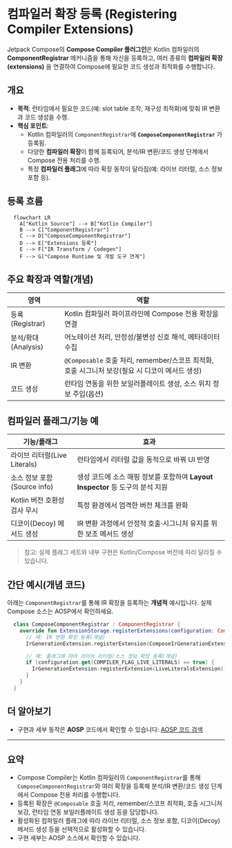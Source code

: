 # 컴파일러 확장 등록 (Registering Compiler Extensions)

Jetpack Compose의 **Compose Compiler 플러그인**은 Kotlin 컴파일러의 **ComponentRegistrar** 메커니즘을 통해 자신을 등록하고, 여러 종류의 **컴파일러 확장(extensions)** 을 연결하여 Compose에 필요한 코드 생성과 최적화를 수행합니다.

## 개요
- **목적**: 런타임에서 필요한 코드(예: slot table 조작, 재구성 최적화)에 맞춰 IR 변환과 코드 생성을 수행.
- **핵심 포인트**:
  - Kotlin 컴파일러의 `ComponentRegistrar`에 **`ComposeComponentRegistrar`** 가 등록됨.
  - 다양한 **컴파일러 확장**이 함께 등록되어, 분석/IR 변환/코드 생성 단계에서 Compose 전용 처리를 수행.
  - 특정 **컴파일러 플래그**에 따라 확장 동작이 달라짐(예: 라이브 리터럴, 소스 정보 포함 등).

## 등록 흐름
```mermaid
  flowchart LR
    A["Kotlin Source"] --> B["Kotlin Compiler"]
    B --> C["ComponentRegistrar"]
    C --> D["ComposeComponentRegistrar"]
    D --> E["Extensions 등록"]
    E --> F["IR Transform / Codegen"]
    F --> G["Compose Runtime 및 개발 도구 연계"]
```

## 주요 확장과 역할(개념)
| **영역** | **역할** |
| --- | --- |
| 등록(Registrar) | Kotlin 컴파일러 파이프라인에 Compose 전용 확장을 연결 |
| 분석/확대(Analysis) | 어노테이션 처리, 안정성/불변성 신호 해석, 메타데이터 수집 |
| IR 변환 | `@Composable` 호출 처리, remember/스코프 최적화, 호출 시그니처 보강(필요 시 디코이 메서드 생성) |
| 코드 생성 | 런타임 연동을 위한 보일러플레이트 생성, 소스 위치 정보 주입(옵션) |

## 컴파일러 플래그/기능 예
| **기능/플래그** | **효과** |
| --- | --- |
| 라이브 리터럴(Live Literals) | 런타임에서 리터럴 값을 동적으로 바꿔 UI 반영 |
| 소스 정보 포함(Source info) | 생성 코드에 소스 매핑 정보를 포함하여 **Layout Inspector** 등 도구의 분석 지원 |
| Kotlin 버전 호환성 검사 무시 | 특정 환경에서 엄격한 버전 체크를 완화 |
| 디코이(Decoy) 메서드 생성 | IR 변환 과정에서 안정적 호출·시그니처 유지를 위한 보조 메서드 생성 |

> 참고: 실제 플래그 세트와 내부 구현은 Kotlin/Compose 버전에 따라 달라질 수 있습니다.

## 간단 예시(개념 코드)
아래는 `ComponentRegistrar`를 통해 IR 확장을 등록하는 **개념적** 예시입니다. 실제 Compose 소스는 AOSP에서 확인하세요.

```kotlin
  class ComposeComponentRegistrar : ComponentRegistrar {
    override fun ExtensionStorage.registerExtensions(configuration: CompilerConfiguration) {
      // 예: IR 변환 확장 등록(개념)
      IrGenerationExtension.registerExtension(ComposeIrGenerationExtension())

      // 예: 플래그에 따라 라이브 리터럴/소스 정보 확장 등록(개념)
      if (configuration.get(COMPILER_FLAG_LIVE_LITERALS) == true) {
        IrGenerationExtension.registerExtension(LiveLiteralsExtension())
      }
    }
  }
```

## 더 알아보기
- 구현과 세부 동작은 **AOSP** 코드에서 확인할 수 있습니다: [AOSP 코드 검색](https://cs.android.com)

---

## 요약
- Compose Compiler는 Kotlin 컴파일러의 `ComponentRegistrar`를 통해 `ComposeComponentRegistrar`와 여러 확장을 등록해 분석/IR 변환/코드 생성 단계에서 Compose 전용 처리를 수행합니다.
- 등록된 확장은 `@Composable` 호출 처리, remember/스코프 최적화, 호출 시그니처 보강, 런타임 연동 보일러플레이트 생성 등을 담당합니다.
- 활성화된 컴파일러 플래그에 따라 라이브 리터럴, 소스 정보 포함, 디코이(Decoy) 메서드 생성 등을 선택적으로 활성화할 수 있습니다.
- 구현 세부는 AOSP 소스에서 확인할 수 있습니다.